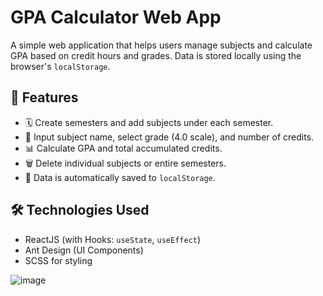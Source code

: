 # GPA Calculator Web App

A simple web application that helps users manage subjects and calculate GPA based on credit hours and grades. Data is stored locally using the browser's `localStorage`.

## 🧠 Features

- 🗓️ Create semesters and add subjects under each semester.
- 📝 Input subject name, select grade (4.0 scale), and number of credits.
- 📊 Calculate GPA and total accumulated credits.
- 🗑️ Delete individual subjects or entire semesters.
- 💾 Data is automatically saved to `localStorage`.

## 🛠️ Technologies Used

- ReactJS (with Hooks: `useState`, `useEffect`)
- Ant Design (UI Components)
- SCSS for styling

![image](https://github.com/user-attachments/assets/5f416c83-07c5-45b7-94f5-c5426122c375)


